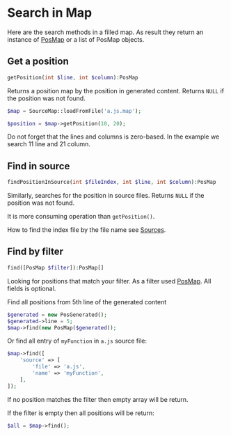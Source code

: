 # Search in Map

Here are the search methods in a filled map.
As result they return an instance of [PosMap](PosMap.md) or a list of PosMap objects.

## Get a position

```php
getPosition(int $line, int $column):PosMap
```

Returns a position map by the position in generated content.
Returns `NULL` if the position was not found. 

```php
$map = SourceMap::loadFromFile('a.js.map');

$position = $map->getPosition(10, 20);
```

Do not forget that the lines and columns is zero-based.
In the example we search 11 line and 21 column.

## Find in source

```php
findPositionInSource(int $fileIndex, int $line, int $column):PosMap
```

Similarly, searches for the position in source files.
Returns `NULL` if the position was not found.

It is more consuming operation than `getPosition()`.

How to find the index file by the file name see [Sources](Sources.md).

## Find by filter

```php
find([PosMap $filter]):PosMap[]
```

Looking for positions that match your filter.
As a filter used [PosMap](PosMap.md).
All fields is optional.

Find all positions from 5th line of the generated content

```php
$generated = new PosGenerated();
$generated->line = 5;
$map->find(new PosMap($generated));
```

Or find all entry of `myFunction` in `a.js` source file:

```php
$map->find([
    'source' => [
        'file' => 'a.js',
        'name' => 'myFunction',
    ],
]);
```

If no position matches the filter then empty array will be return.

If the filter is empty then all positions will be return:

```php
$all = $map->find();
```
